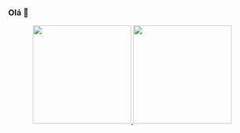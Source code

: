 ### Olá 👋

<div align="center">
  <a href="https://github.com/GustavoPucienik">
  <img height="200em" width="200em" src="https://github-readme-stats.vercel.app/api?username=GustavoPucienik&show_icons=true&theme=dark"/>
  <img height="200em" src="https://github-readme-stats.vercel.app/api/top-langs/?username=GustavoPucienik&show_icons=true&theme=dark"/>
</div>
